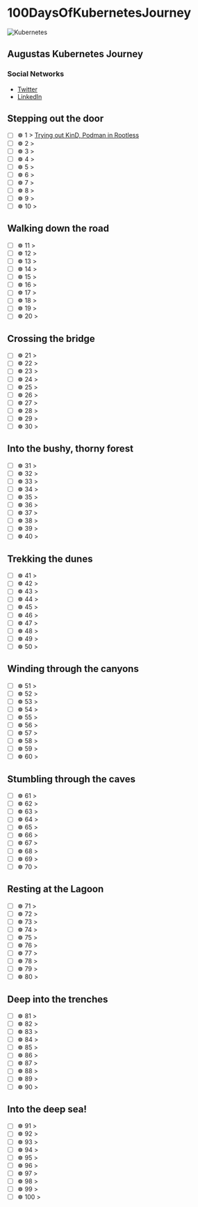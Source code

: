 # 100DaysOfKubernetesJourney
![Kubernetes](https://upload.wikimedia.org/wikipedia/commons/thumb/6/67/Kubernetes_logo.svg/798px-Kubernetes_logo.svg.png)


## Augustas Kubernetes Journey

### Social Networks
- [Twitter](https://twitter.com/augustris)
- [LinkedIn](https://linkedin.com/in/augustasverbickas)

## Stepping out the door

- [ ] ☸ 1 > [Trying out KinD, Podman in Rootless](001/README.md)
- [ ] ☸ 2 > [](002/README.md)
- [ ] ☸ 3 > [](003/README.md)
- [ ] ☸ 4 > [](004/README.md)
- [ ] ☸ 5 > [](005/README.md)
- [ ] ☸ 6 > [](006/README.md)
- [ ] ☸ 7 > [](007/README.md)
- [ ] ☸ 8 > [](008/README.md)
- [ ] ☸ 9 > [](009/README.md)
- [ ] ☸ 10 > [](010/README.md)

## Walking down the road

- [ ] ☸ 11 > [](011/README.md)
- [ ] ☸ 12 > [](012/README.md)
- [ ] ☸ 13 > [](013/README.md)
- [ ] ☸ 14 > [](014/README.md)
- [ ] ☸ 15 > [](015/README.md)
- [ ] ☸ 16 > [](016/README.md)
- [ ] ☸ 17 > [](017/README.md)
- [ ] ☸ 18 > [](018/README.md)
- [ ] ☸ 19 > [](019/README.md)
- [ ] ☸ 20 > [](020/README.md)

## Crossing the bridge

- [ ] ☸ 21 > [](021/README.md)
- [ ] ☸ 22 > [](022/README.md)
- [ ] ☸ 23 > [](023/README.md)
- [ ] ☸ 24 > [](024/README.md)
- [ ] ☸ 25 > [](025/README.md)
- [ ] ☸ 26 > [](026/README.md)
- [ ] ☸ 27 > [](027/README.md)
- [ ] ☸ 28 > [](028/README.md)
- [ ] ☸ 29 > [](029/README.md)
- [ ] ☸ 30 > [](030/README.md)

## Into the bushy, thorny forest

- [ ] ☸ 31 > [](031/README.md)
- [ ] ☸ 32 > [](032/README.md)
- [ ] ☸ 33 > [](033/README.md)
- [ ] ☸ 34 > [](034/README.md)
- [ ] ☸ 35 > [](035/README.md)
- [ ] ☸ 36 > [](036/README.md)
- [ ] ☸ 37 > [](037/README.md)
- [ ] ☸ 38 > [](038/README.md)
- [ ] ☸ 39 > [](039/README.md)
- [ ] ☸ 40 > [](040/README.md)

## Trekking the dunes

- [ ] ☸ 41 > [](041/README.md)
- [ ] ☸ 42 > [](042/README.md)
- [ ] ☸ 43 > [](043/README.md)
- [ ] ☸ 44 > [](044/README.md)
- [ ] ☸ 45 > [](045/README.md)
- [ ] ☸ 46 > [](046/README.md)
- [ ] ☸ 47 > [](047/README.md)
- [ ] ☸ 48 > [](048/README.md)
- [ ] ☸ 49 > [](049/README.md)
- [ ] ☸ 50 > [](050/README.md)

## Winding through the canyons

- [ ] ☸ 51 > [](051/README.md)
- [ ] ☸ 52 > [](052/README.md)
- [ ] ☸ 53 > [](053/README.md)
- [ ] ☸ 54 > [](054/README.md)
- [ ] ☸ 55 > [](055/README.md)
- [ ] ☸ 56 > [](056/README.md)
- [ ] ☸ 57 > [](057/README.md)
- [ ] ☸ 58 > [](058/README.md)
- [ ] ☸ 59 > [](059/README.md)
- [ ] ☸ 60 > [](060/README.md)

## Stumbling through the caves

- [ ] ☸ 61 > [](061/README.md)
- [ ] ☸ 62 > [](062/README.md)
- [ ] ☸ 63 > [](063/README.md)
- [ ] ☸ 64 > [](064/README.md)
- [ ] ☸ 65 > [](065/README.md)
- [ ] ☸ 66 > [](066/README.md)
- [ ] ☸ 67 > [](067/README.md)
- [ ] ☸ 68 > [](068/README.md)
- [ ] ☸ 69 > [](069/README.md)
- [ ] ☸ 70 > [](070/README.md)

## Resting at the Lagoon

- [ ] ☸ 71 > [](071/README.md)
- [ ] ☸ 72 > [](072/README.md)
- [ ] ☸ 73 > [](073/README.md)
- [ ] ☸ 74 > [](074/README.md)
- [ ] ☸ 75 > [](075/README.md)
- [ ] ☸ 76 > [](076/README.md)
- [ ] ☸ 77 > [](077/README.md)
- [ ] ☸ 78 > [](078/README.md)
- [ ] ☸ 79 > [](079/README.md)
- [ ] ☸ 80 > [](080/README.md)

## Deep into the trenches

- [ ] ☸ 81 > [](081/README.md)
- [ ] ☸ 82 > [](082/README.md)
- [ ] ☸ 83 > [](083/README.md)
- [ ] ☸ 84 > [](084/README.md)
- [ ] ☸ 85 > [](085/README.md)
- [ ] ☸ 86 > [](086/README.md)
- [ ] ☸ 87 > [](087/README.md)
- [ ] ☸ 88 > [](088/README.md)
- [ ] ☸ 89 > [](089/README.md)
- [ ] ☸ 90 > [](090/README.md)

## Into the deep sea!

- [ ] ☸ 91 > [](091/README.md)
- [ ] ☸ 92 > [](092/README.md)
- [ ] ☸ 93 > [](093/README.md)
- [ ] ☸ 94 > [](094/README.md)
- [ ] ☸ 95 > [](095/README.md)
- [ ] ☸ 96 > [](096/README.md)
- [ ] ☸ 97 > [](097/README.md)
- [ ] ☸ 98 > [](098/README.md)
- [ ] ☸ 99 > [](099/README.md)
- [ ] ☸ 100 > [](100/README.md)
